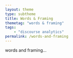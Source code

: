 ```yaml
---
layout: theme
type: subtheme
title: Words & Framing
themetag: "words & framing"
tags: 
    - "discourse analytics"
permalink: /words-and-framing
---
```


words and framing...